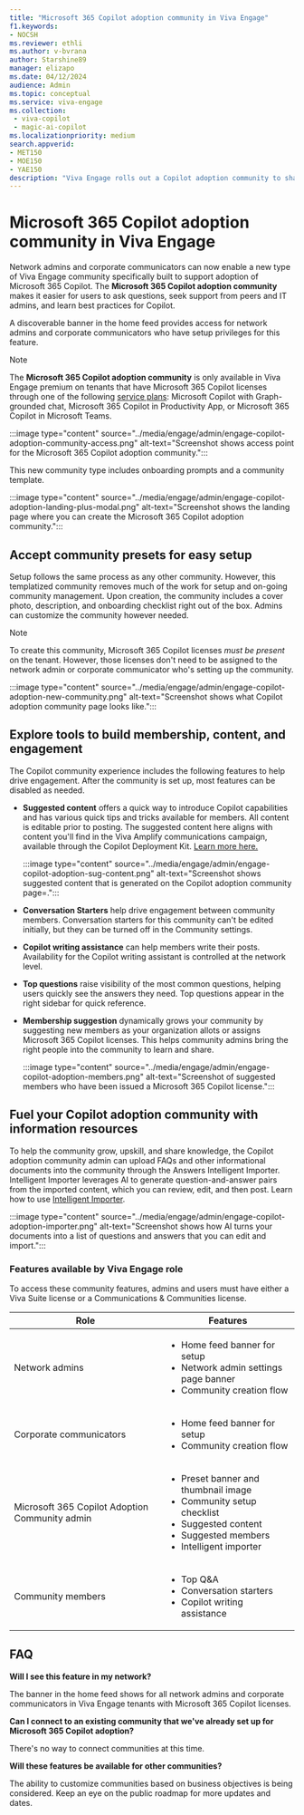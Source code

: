 ```yaml
---
title: "Microsoft 365 Copilot adoption community in Viva Engage"
f1.keywords:
- NOCSH
ms.reviewer: ethli
ms.author: v-bvrana
author: Starshine89
manager: elizapo
ms.date: 04/12/2024
audience: Admin
ms.topic: conceptual
ms.service: viva-engage
ms.collection: 
 - viva-copilot
 - magic-ai-copilot
ms.localizationpriority: medium
search.appverid:
- MET150
- MOE150
- YAE150
description: "Viva Engage rolls out a Copilot adoption community to share best practices and answer user questions"
---
```


# Microsoft 365 Copilot adoption community in Viva Engage

Network admins and corporate communicators can now enable a new type of Viva Engage community specifically built to support adoption of Microsoft 365 Copilot.
The **Microsoft 365 Copilot adoption community** makes it easier for users to ask questions, seek support from peers and IT admins, and learn best practices for Copilot.

A discoverable banner in the home feed provides access for network admins and corporate communicators who have setup privileges for this feature.

>[!NOTE]
>The **Microsoft 365 Copilot adoption community** is only available in Viva Engage premium on tenants that have Microsoft 365 Copilot licenses through one of the following [service plans](/office365/servicedescriptions/office-365-platform-service-description/microsoft-365-copilot): Microsoft Copilot with Graph-grounded chat, Microsoft 365 Copilot in Productivity App, or Microsoft 365 Copilot in Microsoft Teams.

:::image type="content" source="../media/engage/admin/engage-copilot-adoption-community-access.png" alt-text="Screenshot shows access point for the Microsoft 365 Copilot adoption community.":::

This new community type includes onboarding prompts and a community template.  

:::image type="content" source="../media/engage/admin/engage-copilot-adoption-landing-plus-modal.png" alt-text="Screenshot shows the landing page where you can create the Microsoft 365 Copilot adoption community.":::

## Accept community presets for easy setup 

Setup follows the same process as any other community. However, this templatized community removes much of the work for setup and on-going community management. Upon creation, the community includes a cover photo, description, and onboarding checklist right out of the box. Admins can customize the community however needed.

>[!NOTE]
> To create this community, Microsoft 365 Copilot licenses _must be present_ on the tenant. However, those licenses don't need to be assigned to the network admin or  corporate communicator who's setting up the community.

:::image type="content" source="../media/engage/admin/engage-copilot-adoption-new-community.png" alt-text="Screenshot shows what Copilot adoption community page looks like.":::

## Explore tools to build membership, content, and engagement

The Copilot community experience includes the following features to help drive engagement. After the community is set up, most features can be disabled as needed.  

- **Suggested content** offers a quick way to introduce Copilot capabilities and has various quick tips and tricks available for members. All content is editable prior to posting.
The suggested content here aligns with content you'll find in the Viva Amplify communications campaign, available through the Copilot Deployment Kit. [Learn more here.](https://techcommunity.microsoft.com/t5/viva-amplify-blog/announcing-the-copilot-deployment-kit-in-viva-amplify/ba-p/4110466)

    :::image type="content" source="../media/engage/admin/engage-copilot-adoption-sug-content.png" alt-text="Screenshot shows suggested content that is generated on the Copilot adoption community page=.":::

- **Conversation Starters** help drive engagement between community members. Conversation starters for this community can't be edited initially, but they can be turned off in the Community settings.

- **Copilot writing assistance** can help members write their posts. Availability for the Copilot writing assistant is controlled at the network level.

- **Top questions** raise visibility of the most common questions, helping users quickly see the answers they need. Top questions appear in the right sidebar for quick reference.

- **Membership suggestion** dynamically grows your community by suggesting new members as your organization allots or assigns Microsoft 365 Copilot licenses. This helps community admins bring the right people into the community to learn and share.

    :::image type="content" source="../media/engage/admin/engage-copilot-adoption-members.png" alt-text="Screenshot of suggested members who have been issued a Microsoft 365 Copilot license.":::

## Fuel your Copilot adoption community with information resources

To help the community grow, upskill, and share knowledge, the Copilot adoption community admin can upload FAQs and other informational documents into the community through the Answers Intelligent Importer. Intelligent Importer leverages AI to generate question-and-answer pairs from the imported content, which you can review, edit, and then post. Learn how to use [Intelligent Importer](/viva/engage/eac-answers-importer).

:::image type="content" source="../media/engage/admin/engage-copilot-adoption-importer.png" alt-text="Screenshot shows how AI turns your documents into a list of questions and answers that you can edit and import.":::

### Features available by Viva Engage role

To access these community features, admins and users must have either a Viva Suite license or a Communications & Communities license.

| Role | Features |
|--------|------------|
|Network admins|<ul><li>Home feed banner for setup</li><li>Network admin settings page banner</li><li>Community creation flow</li></ul>|
|Corporate communicators|<ul><li>Home feed banner for setup</li><li>Community creation flow</li></ul>|
|Microsoft 365 Copilot Adoption Community admin| <ul><li>Preset banner and thumbnail image</li><li>Community setup checklist</li><li>Suggested content</li><li>Suggested members</li><li>Intelligent importer</li></ul>|
|Community members|<ul><li>Top Q&A</li><li>Conversation starters</li><li>Copilot writing assistance</li></ul>|

## FAQ

**Will I see this feature in my network?**

The banner in the home feed shows for all network admins and corporate communicators in Viva Engage tenants with Microsoft 365 Copilot licenses.

**Can I connect to an existing community that we've already set up for Microsoft 365 Copilot adoption?**

There's no way to connect communities at this time.

**Will these features be available for other communities?**

The ability to customize communities based on business objectives is being considered. Keep an eye on the public roadmap for more updates and dates.

